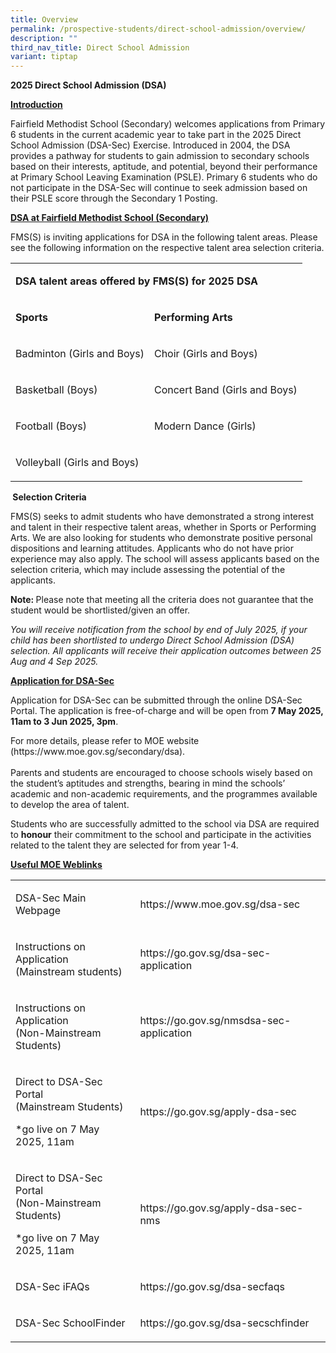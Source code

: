 ```yaml
---
title: Overview
permalink: /prospective-students/direct-school-admission/overview/
description: ""
third_nav_title: Direct School Admission
variant: tiptap
---
```

<p><strong>2025 Direct School Admission (DSA)</strong>
</p>
<p><strong><u>Introduction</u></strong>
</p>
<p>Fairfield Methodist School (Secondary) welcomes applications from Primary
6 students in the current academic year to take part in the 2025 Direct
School Admission (DSA-Sec) Exercise. Introduced in 2004, the DSA provides
a pathway for students to gain admission to secondary schools based on
their interests, aptitude, and potential, beyond their performance at Primary
School Leaving Examination (PSLE). Primary 6 students who do not participate
in the DSA-Sec will continue to seek admission based on their PSLE score
through the Secondary 1 Posting.</p>
<p><strong><u>DSA at Fairfield Methodist School (Secondary)</u></strong>
</p>
<p>FMS(S) is inviting applications for DSA in the following talent areas.&nbsp;Please
see the following information on the respective talent area selection criteria.</p>
<table style="minWidth: 50px">
<colgroup>
<col>
<col>
</colgroup>
<tbody>
<tr>
<td rowspan="1" colspan="2">
<p><strong>DSA talent areas offered by FMS(S) for 2025 DSA</strong>
</p>
</td>
</tr>
<tr>
<td rowspan="1" colspan="1">
<p><strong>Sports</strong>
</p>
</td>
<td rowspan="1" colspan="1">
<p><strong>Performing Arts</strong>
</p>
</td>
</tr>
<tr>
<td rowspan="1" colspan="1">
<p>Badminton (Girls and Boys)</p>
</td>
<td rowspan="1" colspan="1">
<p>Choir (Girls and Boys)</p>
</td>
</tr>
<tr>
<td rowspan="1" colspan="1">
<p>Basketball (Boys)</p>
</td>
<td rowspan="1" colspan="1">
<p>Concert Band (Girls and Boys)</p>
</td>
</tr>
<tr>
<td rowspan="1" colspan="1">
<p>Football (Boys)</p>
</td>
<td rowspan="1" colspan="1">
<p>Modern Dance (Girls)</p>
</td>
</tr>
<tr>
<td rowspan="1" colspan="1">
<p>Volleyball (Girls and Boys)</p>
</td>
<td rowspan="1" colspan="1">
<p>&nbsp;</p>
</td>
</tr>
</tbody>
</table>
<p><strong>&nbsp;Selection Criteria</strong>
</p>
<p>FMS(S) seeks to admit students who have demonstrated a strong interest
and talent in their respective talent areas, whether in Sports or Performing
Arts. We are also looking for students who demonstrate positive personal
dispositions and learning attitudes. Applicants who do not have prior experience
may also apply. The school will assess applicants based on the selection
criteria, which may include assessing the potential of the applicants.</p>
<p><strong>Note: </strong>Please note that meeting all the criteria does
not guarantee that the student would be shortlisted/given an offer.</p>
<p><em>You will receive notification from the school by end of July 2025, if your child has been shortlisted to undergo Direct School Admission (DSA) selection. All applicants will receive their application outcomes between 25 Aug and 4 Sep 2025.</em>
</p>
<p></p>
<p><strong><u>Application for DSA-Sec</u></strong>
</p>
<p>Application for DSA-Sec can be submitted through the online DSA-Sec Portal.
The application is free-of-charge and will be open from <strong>7 May 2025, 11am to 3 Jun 2025, 3pm</strong>.</p>
<p>For more details, please refer to MOE website (<a rel="noopener noreferrer nofollow" target="_blank">https://www.moe.gov.sg/secondary/dsa).<br><br></a>Parents
and students are encouraged to choose schools wisely based on the student’s
aptitudes and strengths, bearing in mind the schools’ academic and non-academic
requirements, and the programmes available to develop the area of talent.</p>
<p></p>
<p>Students who are successfully admitted to the school via DSA are required
to <strong>honour</strong> their commitment to the school and participate
in the activities related to the talent they are selected for from year
1-4.</p>
<p></p>
<p><strong><u>Useful MOE Weblinks</u></strong>
</p>
<table style="minWidth: 50px">
<colgroup>
<col>
<col>
</colgroup>
<tbody>
<tr>
<td rowspan="1" colspan="1">
<p>DSA-Sec Main Webpage</p>
</td>
<td rowspan="1" colspan="1">
<p><a rel="noopener noreferrer nofollow" target="_blank">https://www.moe.gov.sg/dsa-sec</a>
</p>
</td>
</tr>
<tr>
<td rowspan="1" colspan="1">
<p>Instructions on Application
<br>(Mainstream students)</p>
</td>
<td rowspan="1" colspan="1">
<p><a rel="noopener noreferrer nofollow" target="_blank">https://go.gov.sg/dsa-sec-application</a>
</p>
</td>
</tr>
<tr>
<td rowspan="1" colspan="1">
<p>Instructions on Application
<br>(Non-Mainstream Students)</p>
</td>
<td rowspan="1" colspan="1">
<p><a rel="noopener noreferrer nofollow" target="_blank">https://go.gov.sg/nmsdsa-sec-application</a>
</p>
</td>
</tr>
<tr>
<td rowspan="1" colspan="1">
<p>Direct to DSA-Sec Portal
<br>(Mainstream Students)</p>
<p>*go live on 7 May 2025, 11am</p>
</td>
<td rowspan="1" colspan="1">
<p><a rel="noopener noreferrer nofollow" target="_blank">https://go.gov.sg/apply-dsa-sec</a>
</p>
</td>
</tr>
<tr>
<td rowspan="1" colspan="1">
<p>Direct to DSA-Sec Portal
<br>(Non-Mainstream Students)</p>
<p>*go live on 7 May 2025, 11am</p>
</td>
<td rowspan="1" colspan="1">
<p><a rel="noopener noreferrer nofollow" target="_blank">https://go.gov.sg/apply-dsa-sec-nms</a>
</p>
</td>
</tr>
<tr>
<td rowspan="1" colspan="1">
<p>DSA-Sec iFAQs</p>
</td>
<td rowspan="1" colspan="1">
<p><a rel="noopener noreferrer nofollow" target="_blank">https://go.gov.sg/dsa-secfaqs</a>
</p>
</td>
</tr>
<tr>
<td rowspan="1" colspan="1">
<p>DSA-Sec SchoolFinder</p>
</td>
<td rowspan="1" colspan="1">
<p><a rel="noopener noreferrer nofollow" target="_blank">https://go.gov.sg/dsa-secschfinder</a>
</p>
</td>
</tr>
</tbody>
</table>
<p></p>